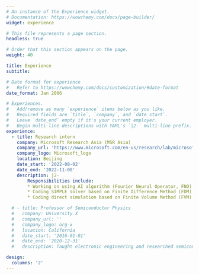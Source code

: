 ```yaml
---
# An instance of the Experience widget.
# Documentation: https://wowchemy.com/docs/page-builder/
widget: experience

# This file represents a page section.
headless: true

# Order that this section appears on the page.
weight: 40

title: Experience
subtitle:

# Date format for experience
#   Refer to https://wowchemy.com/docs/customization/#date-format
date_format: Jan 2006

# Experiences.
#   Add/remove as many `experience` items below as you like.
#   Required fields are `title`, `company`, and `date_start`.
#   Leave `date_end` empty if it's your current employer.
#   Begin multi-line descriptions with YAML's `|2-` multi-line prefix.
experience:
  - title: Research intern
    company: Microsoft Research Asia (MSR Asia)
    company_url: 'https://www.microsoft.com/en-us/research/lab/microsoft-research-asia/'
    company_logo: Microsoft_logo
    location: Beijing
    date_start: '2022-08-02'
    date_end: '2022-11-08'
    description: |2-
        Responsibilities include:
        * Working on using AI algorithm (Fourier Neural Operator, FNO) solving Partial Differential Equation (PDE)
        * Coding SIMPLE solver based on Finite Difference Method (FDM)
        * Coding direct simulation based on Finite Volume Method (FVM)

  # - title: Professor of Semiconductor Physics
  #   company: University X
  #   company_url: ''
  #   company_logo: org-x
  #   location: California
  #   date_start: '2016-01-01'
  #   date_end: '2020-12-31'
  #   description: Taught electronic engineering and researched semiconductor physics.

design:
  columns: '2'
---
```

